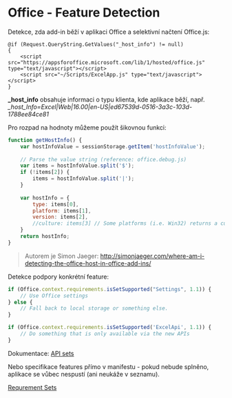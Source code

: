 Office - Feature Detection
===

Detekce, zda add-in běží v aplikaci Office a selektivní načtení Office.js:

```
@if (Request.QueryString.GetValues("_host_info") != null)
{
    <script src="https://appsforoffice.microsoft.com/lib/1/hosted/office.js" type="text/javascript"></script>
    <script src="~/Scripts/ExcelApp.js" type="text/javascript"></script>
}
```

**_host_info** obsahuje informaci o typu klienta, kde aplikace běží, např. *_host_Info=Excel|Web|16.00|en-US|ed67539d-0516-3a3c-103d-1788ee84ce81*

Pro rozpad na hodnoty můžeme použít šikovnou funkci:

```javascript
function getHostInfo() {
    var hostInfoValue = sessionStorage.getItem('hostInfoValue');
 
    // Parse the value string (reference: office.debug.js)
    var items = hostInfoValue.split('$');
    if (!items[2]) {
        items = hostInfoValue.split('|');
    }
 
    var hostInfo = {
        type: items[0],
        platform: items[1],
        version: items[2],
        //culture: items[3] // Some platforms (i.e. Win32) returns a culture property
    }
    return hostInfo;
}
```

> Autorem je Simon Jaeger: http://simonjaeger.com/where-am-i-detecting-the-office-host-in-office-add-ins/

Detekce podpory konkrétní feature:

```javascript
if (Office.context.requirements.isSetSupported("Settings", 1.1)) {
    // Use Office settings
} else {
    // Fall back to local storage or something else.
}
```

```javascript
if (Office.context.requirements.isSetSupported('ExcelApi', 1.1)) {
    // Do something that is only available via the new APIs
}
```

Dokumentace: [API sets](https://msdn.microsoft.com/en-us/library/office/fp142185.aspx)

Nebo specifikace features přímo v manifestu - pokud nebude splněno, aplikace se vůbec nespustí (ani neukáže v seznamu).

[Requrement Sets](https://msdn.microsoft.com/en-us/library/office/dn535871.aspx#SpecifyRequirementSets_minversion)
